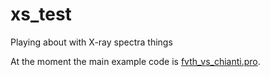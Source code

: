 # xs_test
Playing about with X-ray spectra things

At the moment the main example code is [fvth_vs_chianti.pro](https://github.com/ianan/xs_test/blob/master/fvth_vs_chianti.pro).
